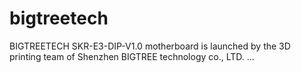 # bigtreetech
BIGTREETECH SKR-E3-DIP-V1.0 motherboard is launched by the 3D printing team of Shenzhen BIGTREE technology co., LTD. …
